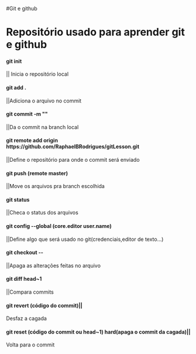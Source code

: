 #Git e github
<h1>Repositório usado para aprender git e github</h1>

<h4>git init</h4> || Inicia o repositório local</br>
<h4>git add .</h4>||Adiciona o arquivo no commit </br>
<h4>git commit -m ""</h4>||Da o commit na branch local</br>
<h4>git remote add origin https://github.com/RaphaelBRodrigues/gitLesson.git </h4>||Define o repositório para onde o commit será enviado</br>
<h4>git push (remote master)</h4>||Move os arquivos pra branch escolhida</br>
<h4>git status </h4>||Checa o status dos arquivos</br>
<h4>git config --global (core.editor user.name)</h4>||Define algo que será usado no git(credenciais,editor de texto...)</br>
<h4>git checkout --</h4>||Apaga as alterações feitas no arquivo</br>
<h4>git diff head~1</h4>||Compara commits</br>
<h4>git revert (código do commit)||</h4>Desfaz a cagada
<h4>git reset (código do commit ou head~1) hard(apaga o commit da cagada)||</h4>Volta para o commit